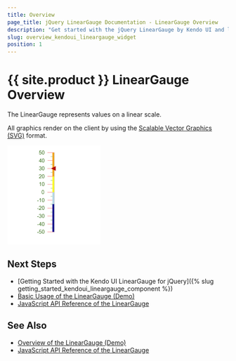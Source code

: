 ```yaml
---
title: Overview
page_title: jQuery LinearGauge Documentation - LinearGauge Overview
description: "Get started with the jQuery LinearGauge by Kendo UI and learn how to create, initialize, and enable the widget."
slug: overview_kendoui_lineargauge_widget
position: 1
---
```


# {{ site.product }} LinearGauge Overview

The LinearGauge represents values on a linear scale.

All graphics render on the client by using the [Scalable Vector Graphics (SVG)](https://en.wikipedia.org/wiki/Scalable_Vector_Graphics) format.

![Kendo UI for jQuery LinearGauge with Basic Configuration](lineargauge-getting-started.png)

## Next Steps

* [Getting Started with the Kendo UI LinearGauge for jQuery]({% slug getting_started_kendoui_lineargauge_component %})
* [Basic Usage of the LinearGauge (Demo)](https://demos.telerik.com/kendo-ui/linear-gauge/index)
* [JavaScript API Reference of the LinearGauge](/api/javascript/dataviz/ui/lineargauge)

## See Also

* [Overview of the LinearGauge (Demo)](https://demos.telerik.com/kendo-ui/linear-gauge/index)
* [JavaScript API Reference of the LinearGauge](/api/javascript/dataviz/ui/lineargauge)
